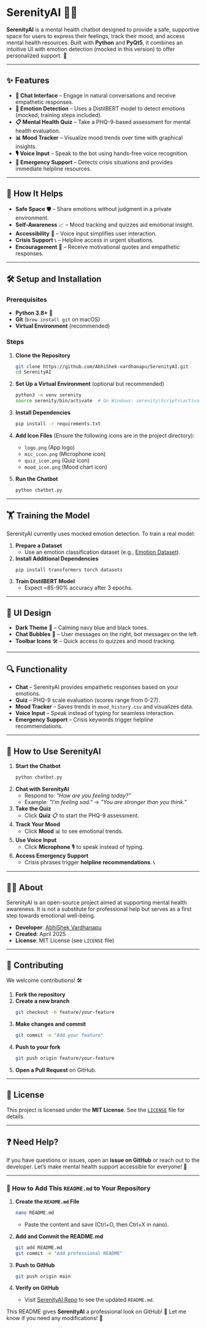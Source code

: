 # SerenityAI 🤖💬



**SerenityAI** is a mental health chatbot designed to provide a safe, supportive space for users to express their feelings, track their mood, and access mental health resources. Built with **Python** and **PyQt5**, it combines an intuitive UI with emotion detection (mocked in this version) to offer personalized support. 🌟

---

## ✨ Features

- **💬 Chat Interface** – Engage in natural conversations and receive empathetic responses.
- **🧠 Emotion Detection** – Uses a DistilBERT model to detect emotions (mocked; training steps included).
- **📋 Mental Health Quiz** – Take a PHQ-9-based assessment for mental health evaluation.
- **📊 Mood Tracker** – Visualize mood trends over time with graphical insights.
- **🎙️ Voice Input** – Speak to the bot using hands-free voice recognition.
- **🚨 Emergency Support** – Detects crisis situations and provides immediate helpline resources.

---

## 🌟 How It Helps

- **Safe Space** 🛡️ – Share emotions without judgment in a private environment.
- **Self-Awareness** 📈 – Mood tracking and quizzes aid emotional insight.
- **Accessibility** 🎤 – Voice input simplifies user interaction.
- **Crisis Support** 📞 – Helpline access in urgent situations.
- **Encouragement** 💖 – Receive motivational quotes and empathetic responses.

---

## 🛠️ Setup and Installation

### Prerequisites
- **Python 3.8+** 🐍
- **Git** (`brew install git` on macOS)
- **Virtual Environment** (recommended)

### Steps
1. **Clone the Repository**
   ```bash
   git clone https://github.com/AbhiShek-vardhanapu/SerenityAI.git
   cd SerenityAI
   ```
2. **Set Up a Virtual Environment** (optional but recommended)
   ```bash
   python3 -m venv serenity
   source serenity/bin/activate  # On Windows: serenity\Scripts\activate
   ```
3. **Install Dependencies**
   ```bash
   pip install -r requirements.txt
   ```
4. **Add Icon Files** (Ensure the following icons are in the project directory):
   - `logo.png` (App logo)
   - `mic_icon.png` (Microphone icon)
   - `quiz_icon.png` (Quiz icon)
   - `mood_icon.png` (Mood chart icon)

5. **Run the Chatbot**
   ```bash
   python chatbot.py
   ```

---

## 🏋️ Training the Model

SerenityAI currently uses mocked emotion detection. To train a real model:

1. **Prepare a Dataset**
   - Use an emotion classification dataset (e.g., [Emotion Dataset](https://huggingface.co/datasets)).
2. **Install Additional Dependencies**
   ```bash
   pip install transformers torch datasets
   ```
3. **Train DistilBERT Model**
   - Expect ~85-90% accuracy after 3 epochs.

---

## 🎨 UI Design

- **Dark Theme** 🎨 – Calming navy blue and black tones.
- **Chat Bubbles** 💬 – User messages on the right, bot messages on the left.
- **Toolbar Icons** 🛠️ – Quick access to quizzes and mood tracking.

---

## 🔍 Functionality

- **Chat** – SerenityAI provides empathetic responses based on your emotions.
- **Quiz** – PHQ-9 scale evaluation (scores range from 0-27).
- **Mood Tracker** – Saves trends in `mood_history.csv` and visualizes data.
- **Voice Input** – Speak instead of typing for seamless interaction.
- **Emergency Support** – Crisis keywords trigger helpline recommendations.

---

## 🚀 How to Use SerenityAI

1. **Start the Chatbot**
   ```bash
   python chatbot.py
   ```
2. **Chat with SerenityAI**
   - Respond to: *"How are you feeling today?"*
   - Example: *"I’m feeling sad."* → *"You are stronger than you think."*
3. **Take the Quiz**
   - Click **Quiz** 📋 to start the PHQ-9 assessment.
4. **Track Your Mood**
   - Click **Mood** 📊 to see emotional trends.
5. **Use Voice Input**
   - Click **Microphone** 🎙️ to speak instead of typing.
6. **Access Emergency Support**
   - Crisis phrases trigger **helpline recommendations**. 📞

---

## 👨‍💻 About

SerenityAI is an open-source project aimed at supporting mental health awareness. It is not a substitute for professional help but serves as a first step towards emotional well-being.

- **Developer**: [AbhiShek Vardhanapu](https://github.com/AbhiShek-vardhanapu)
- **Created**: April 2025
- **License**: MIT License (see `LICENSE` file)

---

## 🤝 Contributing

We welcome contributions! 🛠️

1. **Fork the repository**
2. **Create a new branch**
   ```bash
   git checkout -b feature/your-feature
   ```
3. **Make changes and commit**
   ```bash
   git commit -m "Add your feature"
   ```
4. **Push to your fork**
   ```bash
   git push origin feature/your-feature
   ```
5. **Open a Pull Request** on GitHub.

---

## 📜 License

This project is licensed under the **MIT License**. See the [`LICENSE`](LICENSE) file for details.

---

## ❓ Need Help?

If you have questions or issues, open an **issue on GitHub** or reach out to the developer. Let’s make mental health support accessible for everyone! 🚀

---

### 📌 How to Add This `README.md` to Your Repository

1. **Create the `README.md` File**
   ```bash
   nano README.md
   ```
   - Paste the content and save (Ctrl+O, then Ctrl+X in nano).

2. **Add and Commit the README.md**
   ```bash
   git add README.md
   git commit -m "Add professional README"
   ```

3. **Push to GitHub**
   ```bash
   git push origin main
   ```

4. **Verify on GitHub**
   - Visit [SerenityAI Repo](https://github.com/AbhiShek-vardhanapu/SerenityAI) to see the updated `README.md`.

This README gives **SerenityAI** a professional look on GitHub! 🚀 Let me know if you need any modifications! 🎯

